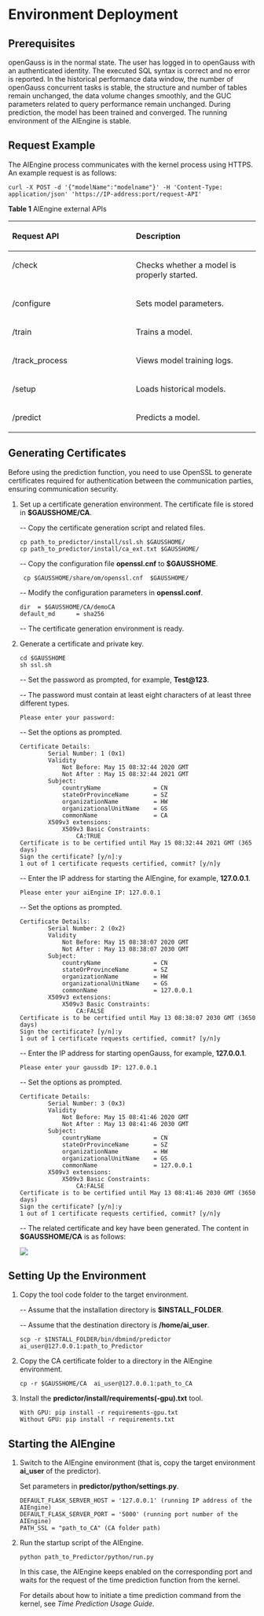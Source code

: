 # Environment Deployment <a name="EN-US_TOPIC_0289900720"></a>

## Prerequisites<a name="en-us_topic_0283136738_section7996611818"></a>

openGauss is in the normal state. The user has logged in to openGauss with an authenticated identity. The executed SQL syntax is correct and no error is reported. In the historical performance data window, the number of openGauss concurrent tasks is stable, the structure and number of tables remain unchanged, the data volume changes smoothly, and the GUC parameters related to query performance remain unchanged. During prediction, the model has been trained and converged. The running environment of the AIEngine is stable.

## Request Example<a name="en-us_topic_0283136738_section109638494418"></a>

The AIEngine process communicates with the kernel process using HTTPS. An example request is as follows:

```
curl -X POST -d '{"modelName":"modelname"}' -H 'Content-Type: application/json' 'https://IP-address:port/request-API'
```

**Table  1**  AIEngine external APIs

<a name="en-us_topic_0283136738_table15974824134314"></a>
<table><thead align="left"><tr id="en-us_topic_0283136738_row997552414312"><th class="cellrowborder" valign="top" width="50%" id="mcps1.2.3.1.1"><p id="en-us_topic_0283136738_p159759249430"><a name="en-us_topic_0283136738_p159759249430"></a><a name="en-us_topic_0283136738_p159759249430"></a>Request API</p>
</th>
<th class="cellrowborder" valign="top" width="50%" id="mcps1.2.3.1.2"><p id="en-us_topic_0283136738_p1097592415436"><a name="en-us_topic_0283136738_p1097592415436"></a><a name="en-us_topic_0283136738_p1097592415436"></a>Description</p>
</th>
</tr>
</thead>
<tbody><tr id="en-us_topic_0283136738_row39751524164316"><td class="cellrowborder" valign="top" width="50%" headers="mcps1.2.3.1.1 "><p id="en-us_topic_0283136738_p4107425155310"><a name="en-us_topic_0283136738_p4107425155310"></a><a name="en-us_topic_0283136738_p4107425155310"></a>/check</p>
</td>
<td class="cellrowborder" valign="top" width="50%" headers="mcps1.2.3.1.2 "><p id="en-us_topic_0283136738_p16975142413431"><a name="en-us_topic_0283136738_p16975142413431"></a><a name="en-us_topic_0283136738_p16975142413431"></a>Checks whether a model is properly started.</p>
</td>
</tr>
<tr id="en-us_topic_0283136738_row99751524114317"><td class="cellrowborder" valign="top" width="50%" headers="mcps1.2.3.1.1 "><p id="en-us_topic_0283136738_p11975112484312"><a name="en-us_topic_0283136738_p11975112484312"></a><a name="en-us_topic_0283136738_p11975112484312"></a>/configure</p>
</td>
<td class="cellrowborder" valign="top" width="50%" headers="mcps1.2.3.1.2 "><p id="en-us_topic_0283136738_p15975124174319"><a name="en-us_topic_0283136738_p15975124174319"></a><a name="en-us_topic_0283136738_p15975124174319"></a>Sets model parameters.</p>
</td>
</tr>
<tr id="en-us_topic_0283136738_row14975724104316"><td class="cellrowborder" valign="top" width="50%" headers="mcps1.2.3.1.1 "><p id="en-us_topic_0283136738_p13975152484316"><a name="en-us_topic_0283136738_p13975152484316"></a><a name="en-us_topic_0283136738_p13975152484316"></a>/train</p>
</td>
<td class="cellrowborder" valign="top" width="50%" headers="mcps1.2.3.1.2 "><p id="en-us_topic_0283136738_p29751824134316"><a name="en-us_topic_0283136738_p29751824134316"></a><a name="en-us_topic_0283136738_p29751824134316"></a>Trains a model.</p>
</td>
</tr>
<tr id="en-us_topic_0283136738_row497562411434"><td class="cellrowborder" valign="top" width="50%" headers="mcps1.2.3.1.1 "><p id="en-us_topic_0283136738_p179757241430"><a name="en-us_topic_0283136738_p179757241430"></a><a name="en-us_topic_0283136738_p179757241430"></a>/track_process</p>
</td>
<td class="cellrowborder" valign="top" width="50%" headers="mcps1.2.3.1.2 "><p id="en-us_topic_0283136738_p1397522464314"><a name="en-us_topic_0283136738_p1397522464314"></a><a name="en-us_topic_0283136738_p1397522464314"></a>Views model training logs.</p>
</td>
</tr>
<tr id="en-us_topic_0283136738_row610002618543"><td class="cellrowborder" valign="top" width="50%" headers="mcps1.2.3.1.1 "><p id="en-us_topic_0283136738_p137421399544"><a name="en-us_topic_0283136738_p137421399544"></a><a name="en-us_topic_0283136738_p137421399544"></a>/setup</p>
</td>
<td class="cellrowborder" valign="top" width="50%" headers="mcps1.2.3.1.2 "><p id="en-us_topic_0283136738_p18101122615543"><a name="en-us_topic_0283136738_p18101122615543"></a><a name="en-us_topic_0283136738_p18101122615543"></a>Loads historical models.</p>
</td>
</tr>
<tr id="en-us_topic_0283136738_row45603521543"><td class="cellrowborder" valign="top" width="50%" headers="mcps1.2.3.1.1 "><p id="en-us_topic_0283136738_p1456035295414"><a name="en-us_topic_0283136738_p1456035295414"></a><a name="en-us_topic_0283136738_p1456035295414"></a>/predict</p>
</td>
<td class="cellrowborder" valign="top" width="50%" headers="mcps1.2.3.1.2 "><p id="en-us_topic_0283136738_p12560175285415"><a name="en-us_topic_0283136738_p12560175285415"></a><a name="en-us_topic_0283136738_p12560175285415"></a>Predicts a model.</p>
</td>
</tr>
</tbody>
</table>

## Generating Certificates<a name="en-us_topic_0283136738_section2571634396"></a>

Before using the prediction function, you need to use OpenSSL to generate certificates required for authentication between the communication parties, ensuring communication security.

1.  Set up a certificate generation environment. The certificate file is stored in  **$GAUSSHOME/CA**.

    -- Copy the certificate generation script and related files.

    ```
    cp path_to_predictor/install/ssl.sh $GAUSSHOME/
    cp path_to_predictor/install/ca_ext.txt $GAUSSHOME/
    ```

    -- Copy the configuration file  **openssl.cnf**  to  **$GAUSSHOME**.

    ```
     cp $GAUSSHOME/share/om/openssl.cnf  $GAUSSHOME/
    ```

    -- Modify the configuration parameters in  **openssl.conf**.

    ```
    dir  = $GAUSSHOME/CA/demoCA
    default_md      = sha256
    ```

    -- The certificate generation environment is ready.

2.  Generate a certificate and private key.

    ```
    cd $GAUSSHOME
    sh ssl.sh
    ```

    -- Set the password as prompted, for example,  **Test@123**.

    -- The password must contain at least eight characters of at least three different types.

    ```
    Please enter your password: 
    ```

    -- Set the options as prompted.

    ```
    Certificate Details:
            Serial Number: 1 (0x1)
            Validity
                Not Before: May 15 08:32:44 2020 GMT
                Not After : May 15 08:32:44 2021 GMT
            Subject:
                countryName               = CN
                stateOrProvinceName       = SZ
                organizationName          = HW
                organizationalUnitName    = GS
                commonName                = CA
            X509v3 extensions:
                X509v3 Basic Constraints:
                    CA:TRUE
    Certificate is to be certified until May 15 08:32:44 2021 GMT (365 days)
    Sign the certificate? [y/n]:y
    1 out of 1 certificate requests certified, commit? [y/n]y
    ```

    -- Enter the IP address for starting the AIEngine, for example,  **127.0.0.1**.

    ```
    Please enter your aiEngine IP: 127.0.0.1
    ```

    -- Set the options as prompted.

    ```
    Certificate Details:
            Serial Number: 2 (0x2)
            Validity
                Not Before: May 15 08:38:07 2020 GMT
                Not After : May 13 08:38:07 2030 GMT
            Subject:
                countryName               = CN
                stateOrProvinceName       = SZ
                organizationName          = HW
                organizationalUnitName    = GS
                commonName                = 127.0.0.1
            X509v3 extensions:
                X509v3 Basic Constraints:
                    CA:FALSE
    Certificate is to be certified until May 13 08:38:07 2030 GMT (3650 days)
    Sign the certificate? [y/n]:y
    1 out of 1 certificate requests certified, commit? [y/n]y
    ```

    -- Enter the IP address for starting openGauss, for example,  **127.0.0.1**.

    ```
    Please enter your gaussdb IP: 127.0.0.1
    ```

    -- Set the options as prompted.

    ```
    Certificate Details:
            Serial Number: 3 (0x3)
            Validity
                Not Before: May 15 08:41:46 2020 GMT
                Not After : May 13 08:41:46 2030 GMT
            Subject:
                countryName               = CN
                stateOrProvinceName       = SZ
                organizationName          = HW
                organizationalUnitName    = GS
                commonName                = 127.0.0.1
            X509v3 extensions:
                X509v3 Basic Constraints:
                    CA:FALSE
    Certificate is to be certified until May 13 08:41:46 2030 GMT (3650 days)
    Sign the certificate? [y/n]:y
    1 out of 1 certificate requests certified, commit? [y/n]y
    ```

    -- The related certificate and key have been generated. The content in  **$GAUSSHOME/CA**  is as follows:

    ![](figures/en-us_image_0283137577.png)


## Setting Up the Environment<a name="en-us_topic_0283136738_section747815158123"></a>

1.  Copy the tool code folder to the target environment.

    -- Assume that the installation directory is  **$INSTALL\_FOLDER**.

    -- Assume that the destination directory is  **/home/ai\_user**.

    ```
    scp -r $INSTALL_FOLDER/bin/dbmind/predictor  ai_user@127.0.0.1:path_to_Predictor
    ```

2.  Copy the CA certificate folder to a directory in the AIEngine environment.

    ```
    cp -r $GAUSSHOME/CA  ai_user@127.0.0.1:path_to_CA
    ```

3.  Install the  **predictor/install/requirements\(-gpu\).txt**  tool.

    ```
    With GPU: pip install -r requirements-gpu.txt
    Without GPU: pip install -r requirements.txt
    ```


## Starting the AIEngine<a name="en-us_topic_0283136738_section8478201519121"></a>

1.  Switch to the AIEngine environment \(that is, copy the target environment  **ai\_user**  of the predictor\).

    Set parameters in  **predictor/python/settings.py**.

    ```
    DEFAULT_FLASK_SERVER_HOST = '127.0.0.1' (running IP address of the AIEngine)
    DEFAULT_FLASK_SERVER_PORT = '5000' (running port number of the AIEngine)
    PATH_SSL = "path_to_CA" (CA folder path)
    ```

2.  Run the startup script of the AIEngine.

    ```
    python path_to_Predictor/python/run.py
    ```

    In this case, the AIEngine keeps enabled on the corresponding port and waits for the request of the time prediction function from the kernel.

    For details about how to initiate a time prediction command from the kernel, see  _Time Prediction Usage Guide_.



